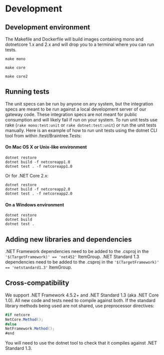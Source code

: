 # Development

## Development environment

The Makefile and Dockerfile will build images containing mono and dotnetcore 1.x and 2.x and will drop you to a terminal where you can run tests.

```
make mono
```

```
make core
```

```
make core2
```

## Running tests

The unit specs can be run by anyone on any system, but the integration specs are meant to be run against a local development server of our gateway code. These integration specs are not meant for public consumption and will likely fail if run on your system. To run unit tests use rake (`rake mono:test:unit` or `rake dotnet:test:unit`) or run the unit tests manually. Here is an example of how to run unit tests using the dotnet CLI tool from within /test/Braintree.Tests:

#### On Mac OS X or Unix-like environment
```
dotnet restore
dotnet build -f netcoreapp1.0
dotnet test . -f netcoreapp1.0
```

Or for .NET Core 2.x:
```
dotnet restore
dotnet build -f netcoreapp2.0
dotnet test . -f netcoreapp2.0
```

#### On a Windows environment
```
dotnet restore
dotnet build
dotnet test .
```

## Adding new libraries and dependencies
.NET Framework dependencies need to be added to the .csproj in the `'$(TargetFramework)' == 'net452'` ItemGroup. .NET Standard 1.3 dependencies need to be added to the .csproj in the `'$(TargetFramework)' == 'netstandard1.3'` ItemGroup.

## Cross-compatibility
We support .NET Framework 4.5.2+ and .NET Standard 1.3 (aka .NET Core 1.0). All new code and tests need to compile against both. If the standard library methods being used are not shared, use preprocessor directives:

```csharp
#if netcore
NetCore.Method();
#else
NetFramework.Method();
#end
```

You will need to use the dotnet tool to check that it compiles against .NET Standard 1.3.
